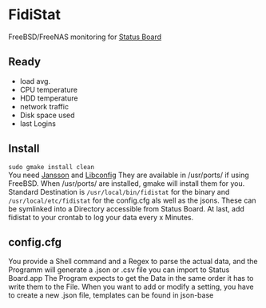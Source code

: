FidiStat
========

FreeBSD/FreeNAS monitoring for [Status Board](http://www.panic.com/statusboard/)

Ready
-----
* load avg.
* CPU temperature
* HDD temperature
* network traffic
* Disk space used
* last Logins

Install
------
<code>sudo gmake install clean</code>  
You need [Jansson](http://www.digip.org/jansson/) and [Libconfig](http://www.hyperrealm.com/libconfig/)
They are available in /usr/ports/ if using FreeBSD. When /usr/ports/ are installed, gmake will install them for you.
Standard Destination is <code>/usr/local/bin/fidistat</code> for the binary and <code>/usr/local/etc/fidistat</code> for the config.cfg als well as the jsons.
These can be symlinked into a Directory accessible from Status Board.
At last, add fidistat to your crontab to log your data every x Minutes.


config.cfg
----------
You provide a Shell command and a Regex to parse the actual data, and the Programm will generate a .json or .csv file
you can import to Status Board.app
The Program expects to get the Data in the same order it has to write them to the File.
When you want to add or modify a setting, you have to create a new .json file, templates can be found in json-base 


